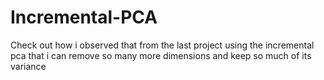# Incremental-PCA
Check out how i observed that from the last project using the incremental pca that i can remove so many more dimensions and keep so much of its variance
